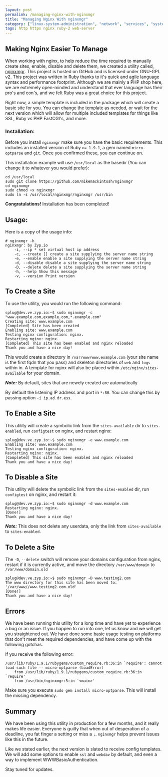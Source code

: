 ```yaml
---
layout: post
permalink: /managing-nginx-with-nginxmgr
title: "Managing Nginx With nginxmgr"
category: ["linux-system-administration", "network", "services", "system-administration", "web-servers"]
tags: http https nginx ruby-2 web-server
---
```

## Making Nginx Easier To Manage

When working with nginx, to help reduce the time required to manually create sites, enable, disable and delete them, we created a utility called, [nginxmgr](https://github.com/mikemackintosh/nginxmgr). This project is hosted on GitHub and is licensed under GNU-GPL v2. This project was written in Ruby thanks to it's quick and agile language syntax and performance footprint. Although we are mainly a PHP shop here, we are extremely open-minded and understand that ever language has their pro's and con's, and we felt Ruby was a great choice for this project.

Right now, a simple template is included in the package which will create a basic site for you. You can change the template as needed, or wait for the next version which will allow for multiple included templates for things like SSL, Ruby vs PHP FastCGI's, and more.

### Installation:

Before you install `nginxmgr` make sure you have the basic requirements. This includes an installed version of Ruby `>= 1.9.1`, a gem named `micro-optparse` and `git`. Once you confirmed these, you can continue on.

This installation example will use `/usr/local` as the basedir (You can change it to whatever you would prefer):

    cd /usr/local
    sudo git clone https://github.com/mikemackintosh/nginxmgr
    cd nginxmgr
    sudo chmod +x nginxmgr
    sudo ln -s /usr/local/nginxmgr/nginxmgr /usr/bin

**Congratulations!** Installation has been completed!

## Usage:

Here is a copy of the usage info:

    # nginxmgr -h
    nginxmgr: by Zyp.io
        -i, --ip * set virtual host ip address
        -c, --create [] create a site supplying the server name string
        -e, --enable enable a site supplying the server name string
        -d, --disable disable a site supplying the server name string
        -D, --delete delete a site supplying the server name string
        -h, --help Show this message
        -v, --version Print version

## To Create a Site

To use the utility, you would run the following command:

    splug@dev.ve.zyp.io:~$ sudo nginxmgr -c "www.example.com,example.com,*.example.com"
    Creating site: www.example.com
    [Completed] Site has been created
    Enabling site: www.example.com
    Testing nginx configuration: nginx.
    Restarting nginx: nginx.
    [Completed] This site has been enabled and nginx reloaded
    Thank you and have a nice day!

This would create a directory in `/var/www/www.example.com` (your site name is the first fqdn that you pass) and skeleton directories of `web` and `logs` within in. A template for nginx will also be placed within `/etc/nginx/sites-available` for your domain.

**_Note:_** By default, sites that are newely created are automatically

By default the listening IP address and port in `*:80`. You can change this by passing option `-i ip.ad.dr.ess`.

## To Enable a Site

This utility will create a symbolic link from the `sites-available` dir to `sites-enabled`, run `configtest` on nginx, and restart nginx:

    splug@dev.ve.zyp.io:~$ sudo nginxmgr -e www.example.com
    Enabling site: www.example.com
    Testing nginx configuration: nginx.
    Restarting nginx: nginx.
    [Completed] This site has been enabled and nginx reloaded
    Thank you and have a nice day!

## To Disable a Site

This utility will delete the symbolic link from the `sites-enabled` dir, run `configtest` on nginx, and restart it:

    splug@dev.ve.zyp.io:~$ sudo nginxmgr -d www.example.com
    Restarting nginx: nginx.
    [Done!]
    Thank you and have a nice day!

**_Note:_** This does not delete any userdata, only the link from `sites-available` to `sites-enabled`.

## To Delete a Site

The `-D`, `--delete` switch will remove your domains configuration from nginx, restart if it is currently active, and move the directory `/var/www/domain` to `/var/www/domain.old`

    splug@dev.ve.zyp.io:~$ sudo nginxmgr -D www.testing2.com
    The www directory for this site has been moved to: '/var/www//www.testing2.com.old'
    [Done!]
    Thank you and have a nice day!

## Errors

We have been running this utility for a long time and have yet to experience a bug or an issue. If you happen to run into one, let us know and we will get you straightened out. We have done some basic usage testing on platforms that don't meet the required dependencies, and have come up with the following gotchas.

If you receive the following error:

    /usr/lib/ruby/1.9.1/rubygems/custom_require.rb:36:in `require': cannot load such file -- micro-optparse (LoadError)
        from /usr/lib/ruby/1.9.1/rubygems/custom_require.rb:36:in `require'
        from /usr/bin/nginxmgr:5:in `<main>'

Make sure you execute `sudo gem install micro-optparse`. This will install the missing dependency.

## Summary

We have been using this utility in production for a few months, and it really makes life easier. Everyone is guilty that when out of desperation of a deadline, you fat finger a setting or miss a `;`. `nginxmgr` helps prevent issues like this in the future.

Like we stated earlier, the next version is slated to receive config templates. We will add some options to enable `ssl` and `webdav` by default, and even a way to implement WWWBasicAuthentication.

Stay tuned for updates.

